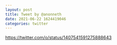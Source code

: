 ```yaml
--- 
layout: post 
title: Tweet by @anonneth 
date: 2021-06-22 1624419046 
categories: twitter 
--- 
```

https://twitter.com/o/status/1407541591275888643